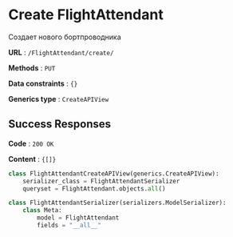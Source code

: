 # Create FlightAttendant

Создает нового бортпроводника

**URL** : `/FlightAttendant/create/`

**Methods** : `PUT`

**Data constraints** : `{}`

**Generics type** : `CreateAPIView`

## Success Responses

**Code** : `200 OK`

**Content** : `{[]}`

```python
class FlightAttendantCreateAPIView(generics.CreateAPIView):
    serializer_class = FlightAttendantSerializer
    queryset = FlightAttendant.objects.all()
```

```python
class FlightAttendantSerializer(serializers.ModelSerializer):
    class Meta:
        model = FlightAttendant
        fields = "__all__"
```

